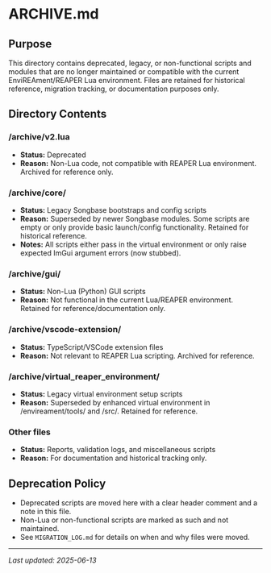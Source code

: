 # ARCHIVE.md

## Purpose
This directory contains deprecated, legacy, or non-functional scripts and modules that are no longer maintained or compatible with the current EnviREAment/REAPER Lua environment. Files are retained for historical reference, migration tracking, or documentation purposes only.

## Directory Contents

### /archive/v2.lua
- **Status:** Deprecated
- **Reason:** Non-Lua code, not compatible with REAPER Lua environment. Archived for reference only.

### /archive/core/
- **Status:** Legacy Songbase bootstraps and config scripts
- **Reason:** Superseded by newer Songbase modules. Some scripts are empty or only provide basic launch/config functionality. Retained for historical reference.
- **Notes:** All scripts either pass in the virtual environment or only raise expected ImGui argument errors (now stubbed).

### /archive/gui/
- **Status:** Non-Lua (Python) GUI scripts
- **Reason:** Not functional in the current Lua/REAPER environment. Retained for reference/documentation only.

### /archive/vscode-extension/
- **Status:** TypeScript/VSCode extension files
- **Reason:** Not relevant to REAPER Lua scripting. Archived for reference.

### /archive/virtual_reaper_environment/
- **Status:** Legacy virtual environment setup scripts
- **Reason:** Superseded by enhanced virtual environment in /envireament/tools/ and /src/. Retained for reference.

### Other files
- **Status:** Reports, validation logs, and miscellaneous scripts
- **Reason:** For documentation and historical tracking only.

## Deprecation Policy
- Deprecated scripts are moved here with a clear header comment and a note in this file.
- Non-Lua or non-functional scripts are marked as such and not maintained.
- See `MIGRATION_LOG.md` for details on when and why files were moved.

---
_Last updated: 2025-06-13_
